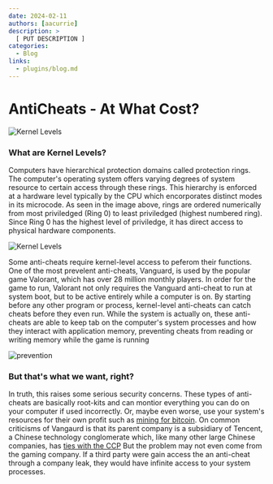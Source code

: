 ```yaml
---
date: 2024-02-11
authors: [aacurrie]
description: >
  [ PUT DESCRIPTION ]
categories:
  - Blog
links:
  - plugins/blog.md
---
```


# AntiCheats - At What Cost?
![Kernel Levels](https://upload.wikimedia.org/wikipedia/commons/thumb/2/2f/Priv_rings.svg/600px-Priv_rings.svg.png)
### What are Kernel Levels?
Computers have hierarchical protection domains called protection rings. The computer's operating system offers varying degrees of system resource to certain access through these rings. This hierarchy is enforced at a hardware level typically by the CPU which encorporates distinct modes in its microcode. As seen in the image above, rings are ordered numerically from most priviledged (Ring 0) to least priviledged (highest numbered ring). Since Ring 0 has the highest level of priviledge, it has direct access to physical hardware components.

<!-- more -->

![Kernel Levels](https://support-valorant.riotgames.com/hc/article_attachments/6952978273427)

Some anti-cheats require kernel-level access to peferom their functions. One of the most prevelent anti-cheats, Vanguard, is used by the popular game Valorant, which has over 28 million monthly players. In order for the game to run, Valorant not only requires the Vanguard anti-cheat to run at system boot, but to be active entirely while a computer is on. By starting before any other program or process, kernel-level anti-cheats can catch cheats before they even run. While the system is actually on, these anti-cheats are able to keep tab on the computer's system processes and how they interact with application memory, preventing cheats from reading or writing memory while the game is running 

![prevention](https://support-valorant.riotgames.com/hc/article_attachments/6952894213907)

### But that's what we want, right?

In truth, this raises some serious security concerns. These types of anti-cheats are basically root-kits and can montior everything you can do on your computer if used incorrectly. Or, maybe even worse, use your system's resources for their own profit such as [mining for bitcoin](https://www.wired.com/2013/11/e-sports/). On common criticisms of Vangaurd is that its parent company is a subsidiary of Tencent, a Chinese technology conglomerate which, like many other large Chinese companies, has [ties with the CCP](https://www.reuters.com/world/china/beijing-takes-golden-share-tencent-subsidiary-records-show-2023-10-19/) But the problem may not even come from the gaming company. If a third party were gain access the an anti-cheat through a company leak, they would have infinite access to your system processes.
